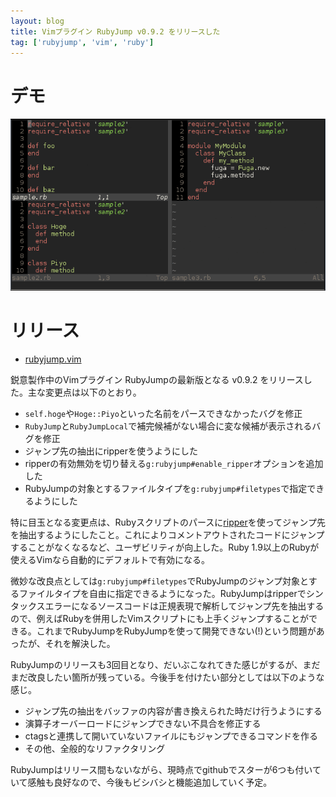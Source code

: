 ```yaml
---
layout: blog
title: Vimプラグイン RubyJump v0.9.2 をリリースした
tag: ['rubyjump', 'vim', 'ruby']
---
```




# デモ

![rubyjump demo](/assets/2014_05_11_rubyjump_demo.gif)

# リリース

- [rubyjump.vim](https://github.com/xmisao/rubyjump.vim)

鋭意製作中のVimプラグイン RubyJumpの最新版となる v0.9.2 をリリースした。主な変更点は以下のとおり。

- `self.hoge`や`Hoge::Piyo`といった名前をパースできなかったバグを修正
- `RubyJump`と`RubyJumpLocal`で補完候補がない場合に変な候補が表示されるバグを修正
- ジャンプ先の抽出にripperを使うようにした
- ripperの有効無効を切り替える`g:rubyjump#enable_ripper`オプションを追加した
- RubyJumpの対象とするファイルタイプを`g:rubyjump#filetypes`で指定できるようにした

特に目玉となる変更点は、Rubyスクリプトのパースに[ripper](/2014/05/12/ruby-ripper.html)を使ってジャンプ先を抽出するようにしたこと。これによりコメントアウトされたコードにジャンプすることがなくなるなど、ユーザビリティが向上した。Ruby 1.9以上のRubyが使えるVimなら自動的にデフォルトで有効になる。

微妙な改良点としては`g:rubyjump#filetypes`でRubyJumpのジャンプ対象とするファイルタイプを自由に指定できるようになった。RubyJumpはripperでシンタックスエラーになるソースコードは正規表現で解析してジャンプ先を抽出するので、例えばRubyを併用したVimスクリプトにも上手くジャンプすることができる。これまでRubyJumpをRubyJumpを使って開発できない(!)という問題があったが、それを解決した。

RubyJumpのリリースも3回目となり、だいぶこなれてきた感じがするが、まだまだ改良したい箇所が残っている。今後手を付けたい部分としては以下のような感じ。

- ジャンプ先の抽出をバッファの内容が書き換えられた時だけ行うようにする
- 演算子オーバーロードにジャンプできない不具合を修正する
- ctagsと連携して開いていないファイルにもジャンプできるコマンドを作る
- その他、全般的なリファクタリング

RubyJumpはリリース間もないながら、現時点でgithubでスターが6つも付いていて感触も良好なので、今後もビシバシと機能追加していく予定。

